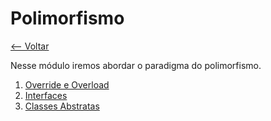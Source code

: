 # Polimorfismo
[<-- Voltar](../../README.md)

Nesse módulo iremos abordar o paradigma do polimorfismo.

1. [Override e Overload](./override_overload/README.md)
2. [Interfaces](./interfaces/README.md)
3. [Classes Abstratas](./abstract_classes/README.md)
